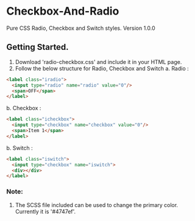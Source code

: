 # Checkbox-And-Radio
Pure CSS Radio, Checkbox and Switch styles.
Version 1.0.0

## Getting Started.

1. Download 'radio-checkbox.css' and include it in your HTML page.
2. Follow the below structure for Radio, Checkbox and Switch
  a. Radio :
``` HTML
<label class="iradio">
  <input type="radio" name="radio" value="0"/>
  <span>OFF</span>
</label>
````
  b. Checkbox :
  ``` HTML
  <label class="icheckbox">
    <input type="checkbox" name="checkbox" value="0"/>
    <span>Item 1</span>
  </label>
  ````
  b. Switch :
  ``` HTML
  <label class="iswitch">
    <input type="checkbox" name="iswitch">
    <div></div>
  </label>
  ````

###  Note:
1. The SCSS file included can be used to change the primary color. Currently it is '#4747ef'.
